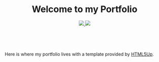 <div id="header" align="center">
  <h1>Welcome to my Portfolio</h1>
  <a target="_blank" href="https://www.linkedin.com/in/ethirix/">
    <img src="https://img.shields.io/badge/LinkedIn-blue?style=for-the-badge&logo=linkedin" width="auto"/>
  </a>
  <a target="_blank" href="https://twitter.com/ethirix">
    <img src="https://img.shields.io/badge/Twitter-blue?style=for-the-badge&logo=twitter" width="auto"/>
  </a>
</div>

<br><br><br>

Here is where my portfolio lives with a template provided by [HTML5Up](https://html5up.net).
